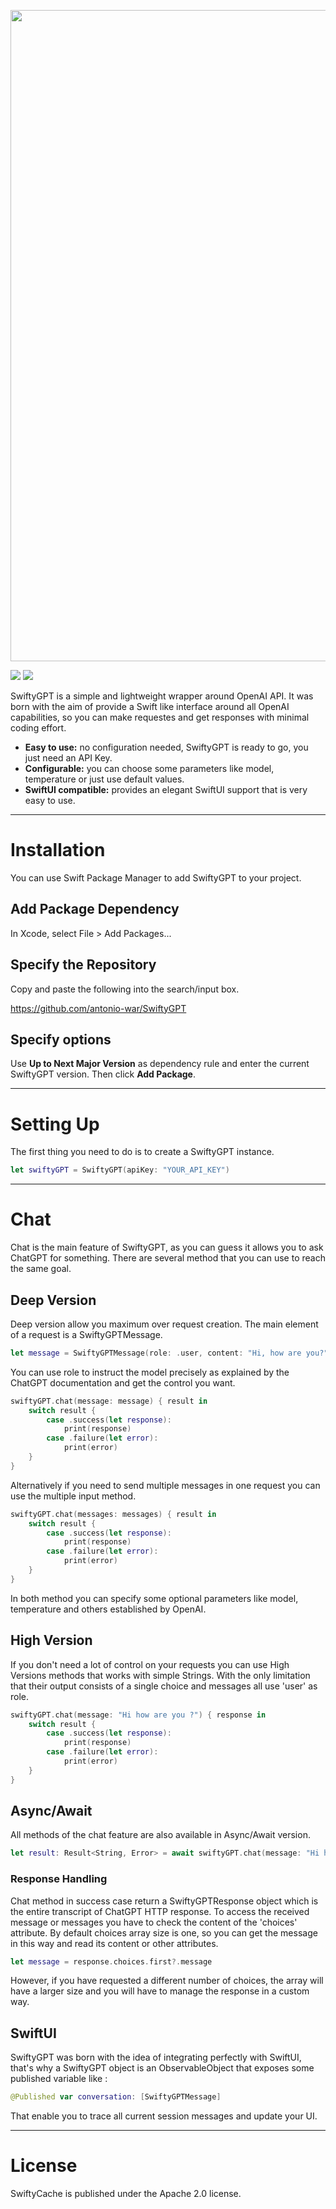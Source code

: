 <p align="center">
<img width="1042" src="https://user-images.githubusercontent.com/59933379/228211801-2646ac50-4bbf-4b4c-88b9-366bad8d76cf.png">
</p>

[![](https://img.shields.io/endpoint?url=https%3A%2F%2Fswiftpackageindex.com%2Fapi%2Fpackages%2Fantonio-war%2FSwiftyGPT%2Fbadge%3Ftype%3Dswift-versions)](https://swiftpackageindex.com/antonio-war/SwiftyGPT)
[![](https://img.shields.io/endpoint?url=https%3A%2F%2Fswiftpackageindex.com%2Fapi%2Fpackages%2Fantonio-war%2FSwiftyGPT%2Fbadge%3Ftype%3Dplatforms)](https://swiftpackageindex.com/antonio-war/SwiftyGPT)

SwiftyGPT is a simple and lightweight wrapper around OpenAI API.
It was born with the aim of provide a Swift like interface around all OpenAI capabilities, so you can make requestes and get responses with minimal coding effort.

- **Easy to use:** no configuration needed, SwiftyGPT is ready to go, you just need an API Key.
- **Configurable:** you can choose some parameters like model, temperature or just use default values.
- **SwiftUI compatible:** provides an elegant SwiftUI support that is very easy to use.

---

# Installation

You can use Swift Package Manager to add SwiftyGPT to your project.

## Add Package Dependency

In Xcode, select File > Add Packages...

## Specify the Repository

Copy and paste the following into the search/input box.

https://github.com/antonio-war/SwiftyGPT

## Specify options

Use **Up to Next Major Version** as dependency rule and enter the current SwiftyGPT version.
Then click **Add Package**.

---

# Setting Up

The first thing you need to do is to create a SwiftyGPT instance.

```swift
let swiftyGPT = SwiftyGPT(apiKey: "YOUR_API_KEY")
```

---

# Chat

Chat is the main feature of SwiftyGPT, as you can guess it allows you to ask ChatGPT for something. There are several method that you can use to reach the same goal.

## Deep Version

Deep version allow you maximum over request creation. The main element of a request is a SwiftyGPTMessage.

```swift
let message = SwiftyGPTMessage(role: .user, content: "Hi, how are you?")
```

You can use role to instruct the model precisely as explained by the ChatGPT documentation and get the control you want.

```swift
swiftyGPT.chat(message: message) { result in
    switch result {
        case .success(let response):
            print(response)
        case .failure(let error):
            print(error)
    }
}
```
Alternatively if you need to send multiple messages in one request you can use the multiple input method.

```swift
swiftyGPT.chat(messages: messages) { result in
    switch result {
        case .success(let response):
            print(response)
        case .failure(let error):
            print(error)
    }
}
```
In both method you can specify some optional parameters like model, temperature and others established by OpenAI.

## High Version

If you don't need a lot of control on your requests you can use High Versions methods that works with simple Strings. With the only limitation that their output consists of a single choice and messages all use 'user' as role.

```swift
swiftyGPT.chat(message: "Hi how are you ?") { response in
    switch result {
        case .success(let response):
            print(response)
        case .failure(let error):
            print(error)
    }    
}
```

## Async/Await

All methods of the chat feature are also available in Async/Await version.

```swift
let result: Result<String, Error> = await swiftyGPT.chat(message: "Hi how are you ?")
```

### Response Handling

Chat method in success case return a SwiftyGPTResponse object which is the entire transcript of ChatGPT HTTP response.
To access the received message or messages you have to check the content of the 'choices' attribute. By default choices array size is one, so you can get the message in this way and read its content or other attributes.

```swift
let message = response.choices.first?.message
```

However, if you have requested a different number of choices, the array will have a larger size and you will have to manage the response in a custom way.

## SwiftUI

SwiftyGPT was born with the idea of integrating perfectly with SwiftUI, that's why a SwiftyGPT object is an ObservableObject that exposes some published variable like :

```swift
@Published var conversation: [SwiftyGPTMessage]
```
That enable you to trace all current session messages and update your UI.

---
# License
SwiftyCache is published under the Apache 2.0 license.
